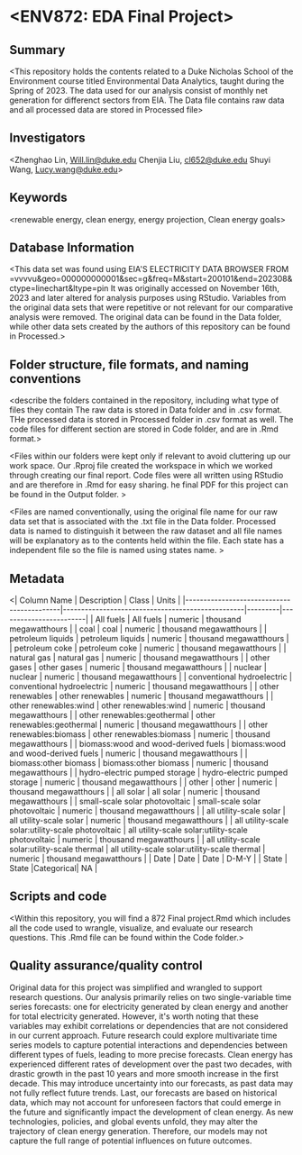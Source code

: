 # <ENV872: EDA Final Project>


## Summary

<This repository holds the contents related to a Duke Nicholas School of the Environment course titled Environmental Data Analytics, taught during the Spring of 2023. The data used for our analysis consist of monthly net generation for differenct sectors from EIA. The Data file contains raw data and all processed data are stored in Processed file>

## Investigators

<Zhenghao Lin, Will.lin@duke.edu
Chenjia Liu, cl652@duke.edu
Shuyi Wang, Lucy.wang@duke.edu>

## Keywords

<renewable energy, clean energy, energy projection, Clean energy goals>

## Database Information

<This data set was found using EIA'S ELECTRICITY DATA BROWSER FROM =vvvvu&geo=000000000001&sec=g&freq=M&start=200101&end=202308&ctype=linechart&ltype=pin It was originally accessed on November 16th, 2023 and later altered for analysis purposes using RStudio. Variables from the original data sets that were repetitive or not relevant for our comparative analysis were removed. The original data can be found in the Data folder, while other data sets created by the authors of this repository can be found in Processed.>


## Folder structure, file formats, and naming conventions 

<describe the folders contained in the repository, including what type of files they contain
The raw data is stored in Data folder and in .csv format. THe processed data is stored in Processed folder in .csv format as well. The code files for different section are stored in Code folder, and are in .Rmd format.>

<Files within our folders were kept only if relevant to avoid cluttering up our work space. Our .Rproj file created the workspace in which we worked through creating our final report. Code files were all written using RStudio and are therefore in .Rmd for easy sharing. he final PDF for this project can be found in the Output folder. >

<Files are named conventionally, using the original file name for our raw data set that is associated with the .txt file in the Data folder. Processed data is named to distinguish it between the raw dataset and all file names will be explanatory as to the contents held within the file. Each state has a independent file so the file is named using states name. >

## Metadata

<| Column Name                               | Description                                      | Class   | Units                  |
|-------------------------------------------|--------------------------------------------------|---------|------------------------|
| All fuels                                 | All fuels                                        | numeric | thousand megawatthours |
| coal                                      | coal                                             | numeric | thousand megawatthours |
| petroleum liquids                          | petroleum liquids                                | numeric | thousand megawatthours |
| petroleum coke                            | petroleum coke                                   | numeric | thousand megawatthours |
| natural gas                               | natural gas                                      | numeric | thousand megawatthours |
| other gases                               | other gases                                      | numeric | thousand megawatthours |
| nuclear                                   | nuclear                                          | numeric | thousand megawatthours |
| conventional hydroelectric                | conventional hydroelectric                       | numeric | thousand megawatthours |
| other renewables                          | other renewables                                 | numeric | thousand megawatthours |
| other renewables:wind                     | other renewables:wind                            | numeric | thousand megawatthours |
| other renewables:geothermal               | other renewables:geothermal                      | numeric | thousand megawatthours |
| other renewables:biomass                  | other renewables:biomass                         | numeric | thousand megawatthours |
| biomass:wood and wood-derived fuels       | biomass:wood and wood-derived fuels              | numeric | thousand megawatthours |
| biomass:other biomass                     | biomass:other biomass                            | numeric | thousand megawatthours |
| hydro-electric pumped storage             | hydro-electric pumped storage                    | numeric | thousand megawatthours |
| other                                     | other                                            | numeric | thousand megawatthours |
| all solar                                 | all solar                                        | numeric | thousand megawatthours |
| small-scale solar photovoltaic             | small-scale solar photovoltaic                   | numeric | thousand megawatthours |
| all utility-scale solar                    | all utility-scale solar                          | numeric | thousand megawatthours |
| all utility-scale solar:utility-scale photovoltaic | all utility-scale solar:utility-scale photovoltaic | numeric | thousand megawatthours |
| all utility-scale solar:utility-scale thermal | all utility-scale solar:utility-scale thermal  | numeric | thousand megawatthours |
| Date                                      | Date                                             | Date    |     D-M-Y                |
| State                                     | State                                            |Categorical|       NA               |
> 

## Scripts and code

<Within this repository, you will find a 872 Final project.Rmd which includes all the code used to wrangle, visualize, and evaluate our research questions. This .Rmd file can be found within the Code folder.>

## Quality assurance/quality control

Original data for this project was simplified and wrangled to support research questions. Our analysis primarily relies on two single-variable time series forecasts: one for electricity generated by clean energy and another for total electricity generated. However, it's worth noting that these variables may exhibit correlations or dependencies that are not considered in our current approach. Future research could explore multivariate time series models to capture potential interactions and dependencies between different types of fuels, leading to more precise forecasts.
Clean energy has experienced different rates of development over the past two decades, with drastic growth in the past 10 years and more smooth increase in the first decade. This may introduce uncertainty into our forecasts, as past data may not fully reflect future trends. 
Last, our forecasts are based on historical data, which may not account for unforeseen factors that could emerge in the future and significantly impact the development of clean energy. As new technologies, policies, and global events unfold, they may alter the trajectory of clean energy generation. Therefore, our models may not capture the full range of potential influences on future outcomes.